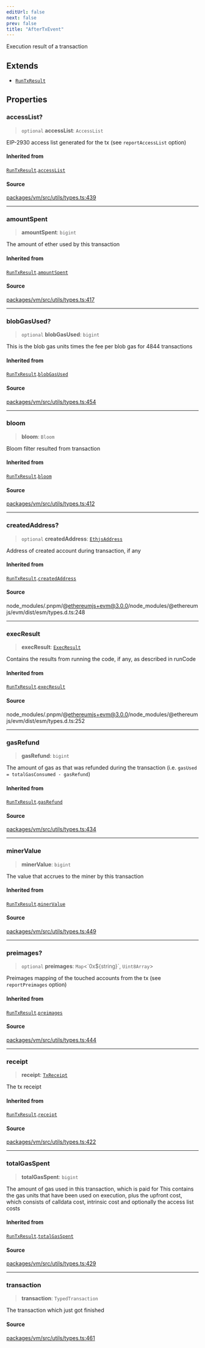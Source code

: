 ```yaml
---
editUrl: false
next: false
prev: false
title: "AfterTxEvent"
---
```


Execution result of a transaction

## Extends

- [`RunTxResult`](/reference/tevm/vm/interfaces/runtxresult/)

## Properties

### accessList?

> `optional` **accessList**: `AccessList`

EIP-2930 access list generated for the tx (see `reportAccessList` option)

#### Inherited from

[`RunTxResult`](/reference/tevm/vm/interfaces/runtxresult/).[`accessList`](/reference/tevm/vm/interfaces/runtxresult/#accesslist)

#### Source

[packages/vm/src/utils/types.ts:439](https://github.com/evmts/tevm-monorepo/blob/main/packages/vm/src/utils/types.ts#L439)

***

### amountSpent

> **amountSpent**: `bigint`

The amount of ether used by this transaction

#### Inherited from

[`RunTxResult`](/reference/tevm/vm/interfaces/runtxresult/).[`amountSpent`](/reference/tevm/vm/interfaces/runtxresult/#amountspent)

#### Source

[packages/vm/src/utils/types.ts:417](https://github.com/evmts/tevm-monorepo/blob/main/packages/vm/src/utils/types.ts#L417)

***

### blobGasUsed?

> `optional` **blobGasUsed**: `bigint`

This is the blob gas units times the fee per blob gas for 4844 transactions

#### Inherited from

[`RunTxResult`](/reference/tevm/vm/interfaces/runtxresult/).[`blobGasUsed`](/reference/tevm/vm/interfaces/runtxresult/#blobgasused)

#### Source

[packages/vm/src/utils/types.ts:454](https://github.com/evmts/tevm-monorepo/blob/main/packages/vm/src/utils/types.ts#L454)

***

### bloom

> **bloom**: `Bloom`

Bloom filter resulted from transaction

#### Inherited from

[`RunTxResult`](/reference/tevm/vm/interfaces/runtxresult/).[`bloom`](/reference/tevm/vm/interfaces/runtxresult/#bloom)

#### Source

[packages/vm/src/utils/types.ts:412](https://github.com/evmts/tevm-monorepo/blob/main/packages/vm/src/utils/types.ts#L412)

***

### createdAddress?

> `optional` **createdAddress**: [`EthjsAddress`](/reference/tevm/utils/classes/ethjsaddress/)

Address of created account during transaction, if any

#### Inherited from

[`RunTxResult`](/reference/tevm/vm/interfaces/runtxresult/).[`createdAddress`](/reference/tevm/vm/interfaces/runtxresult/#createdaddress)

#### Source

node\_modules/.pnpm/@ethereumjs+evm@3.0.0/node\_modules/@ethereumjs/evm/dist/esm/types.d.ts:248

***

### execResult

> **execResult**: [`ExecResult`](/reference/tevm/evm/interfaces/execresult/)

Contains the results from running the code, if any, as described in runCode

#### Inherited from

[`RunTxResult`](/reference/tevm/vm/interfaces/runtxresult/).[`execResult`](/reference/tevm/vm/interfaces/runtxresult/#execresult)

#### Source

node\_modules/.pnpm/@ethereumjs+evm@3.0.0/node\_modules/@ethereumjs/evm/dist/esm/types.d.ts:252

***

### gasRefund

> **gasRefund**: `bigint`

The amount of gas as that was refunded during the transaction (i.e. `gasUsed = totalGasConsumed - gasRefund`)

#### Inherited from

[`RunTxResult`](/reference/tevm/vm/interfaces/runtxresult/).[`gasRefund`](/reference/tevm/vm/interfaces/runtxresult/#gasrefund)

#### Source

[packages/vm/src/utils/types.ts:434](https://github.com/evmts/tevm-monorepo/blob/main/packages/vm/src/utils/types.ts#L434)

***

### minerValue

> **minerValue**: `bigint`

The value that accrues to the miner by this transaction

#### Inherited from

[`RunTxResult`](/reference/tevm/vm/interfaces/runtxresult/).[`minerValue`](/reference/tevm/vm/interfaces/runtxresult/#minervalue)

#### Source

[packages/vm/src/utils/types.ts:449](https://github.com/evmts/tevm-monorepo/blob/main/packages/vm/src/utils/types.ts#L449)

***

### preimages?

> `optional` **preimages**: `Map`\<\`0x$\{string\}\`, `Uint8Array`\>

Preimages mapping of the touched accounts from the tx (see `reportPreimages` option)

#### Inherited from

[`RunTxResult`](/reference/tevm/vm/interfaces/runtxresult/).[`preimages`](/reference/tevm/vm/interfaces/runtxresult/#preimages)

#### Source

[packages/vm/src/utils/types.ts:444](https://github.com/evmts/tevm-monorepo/blob/main/packages/vm/src/utils/types.ts#L444)

***

### receipt

> **receipt**: [`TxReceipt`](/reference/tevm/vm/type-aliases/txreceipt/)

The tx receipt

#### Inherited from

[`RunTxResult`](/reference/tevm/vm/interfaces/runtxresult/).[`receipt`](/reference/tevm/vm/interfaces/runtxresult/#receipt)

#### Source

[packages/vm/src/utils/types.ts:422](https://github.com/evmts/tevm-monorepo/blob/main/packages/vm/src/utils/types.ts#L422)

***

### totalGasSpent

> **totalGasSpent**: `bigint`

The amount of gas used in this transaction, which is paid for
This contains the gas units that have been used on execution, plus the upfront cost,
which consists of calldata cost, intrinsic cost and optionally the access list costs

#### Inherited from

[`RunTxResult`](/reference/tevm/vm/interfaces/runtxresult/).[`totalGasSpent`](/reference/tevm/vm/interfaces/runtxresult/#totalgasspent)

#### Source

[packages/vm/src/utils/types.ts:429](https://github.com/evmts/tevm-monorepo/blob/main/packages/vm/src/utils/types.ts#L429)

***

### transaction

> **transaction**: `TypedTransaction`

The transaction which just got finished

#### Source

[packages/vm/src/utils/types.ts:461](https://github.com/evmts/tevm-monorepo/blob/main/packages/vm/src/utils/types.ts#L461)
